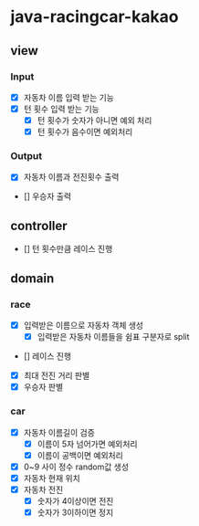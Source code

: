 # java-racingcar-kakao


## view
### Input
* [x] 자동차 이름 입력 받는 기능
* [x] 턴 횟수 입력 받는 기능
  * [x] 턴 횟수가 숫자가 아니면 예외 처리
  * [x] 턴 횟수가 음수이면 예외처리

### Output
* [x] 자동차 이름과 전진횟수 출력
* [] 우승자 출력

## controller
* [] 턴 횟수만큼 레이스 진행

## domain
### race
* [x] 입력받은 이름으로 자동차 객체 생성
  * [x] 입력받은 자동차 이름들을 쉼표 구분자로 split
* [] 레이스 진행
* [x] 최대 전진 거리 판별
* [x] 우승자 판별

### car
* [x] 자동차 이름길이 검증
  * [x] 이름이 5자 넘어가면 예외처리
  * [x] 이름이 공백이면 예외처리
* [x] 0~9 사이 정수 random값 생성
* [x] 자동차 현재 위치
* [x] 자동차 전진
  * [x] 숫자가 4이상이면 전진
  * [x] 숫자가 3이하이면 정지
